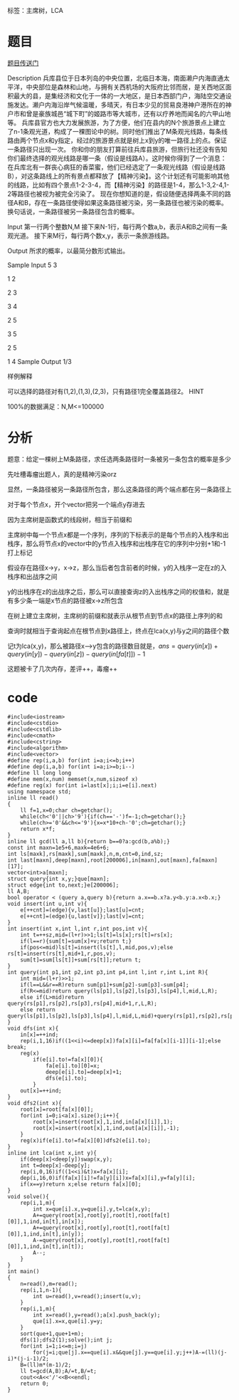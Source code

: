 ﻿---
tags: 
 - 数据结构-主席树
 - 树-LCA
grammar_cjkRuby: true
catalog: true
layout:  post
header-img: "img/header/P5.jpg"
preview-img: "/img/preview/P25.jpg"
---
标签：主席树，LCA

# 题目

[题目传送门](http://www.lydsy.com/JudgeOnline/problem.php?id=3772)

Description
兵库县位于日本列岛的中央位置，北临日本海，南面濑户内海直通太平洋，中央部位是森林和山地，与拥有关西机场的大阪府比邻而居，是关西地区面积最大的县，是集经济和文化于一体的一大地区，是日本西部门户，海陆空交通设施发达。濑户内海沿岸气候温暖，多晴天，有日本少见的贸易良港神户港所在的神户市和曾是豪族城邑“城下町”的姬路市等大城市，还有以疗养地而闻名的六甲山地等。
兵库县官方也大力发展旅游，为了方便，他们在县内的N个旅游景点上建立了n-1条观光道，构成了一棵图论中的树。同时他们推出了M条观光线路，每条线路由两个节点x和y指定，经过的旅游景点就是树上x到y的唯一路径上的点。保证一条路径只出现一次。
你和你的朋友打算前往兵库县旅游，但旅行社还没有告知你们最终选择的观光线路是哪一条（假设是线路A）。这时候你得到了一个消息：在兵库北有一群丧心病狂的香菜蜜，他们已经选定了一条观光线路（假设是线路B），对这条路线上的所有景点都释放了【精神污染】。这个计划还有可能影响其他的线路，比如有四个景点1-2-3-4，而【精神污染】的路径是1-4，那么1-3,2-4,1-2等路径也被视为被完全污染了。
现在你想知道的是，假设随便选择两条不同的路径A和B，存在一条路径使得如果这条路径被污染，另一条路径也被污染的概率。换句话说，一条路径被另一条路径包含的概率。

Input
第一行两个整数N,M
接下来N-1行，每行两个数a,b，表示A和B之间有一条观光道。
接下来M行，每行两个数x,y，表示一条旅游线路。

Output
所求的概率，以最简分数形式输出。

Sample Input
5 3

1 2

2 3

3 4

2 5

3 5

2 5

1 4
Sample Output
1/3

样例解释

可以选择的路径对有(1,2),(1,3),(2,3)，只有路径1完全覆盖路径2。
HINT

100%的数据满足：N,M<=100000

# 分析

题意：给定一棵树上M条路径，求任选两条路径时一条被另一条包含的概率是多少

先吐槽毒瘤出题人，真的是精神污染orz

显然，一条路径被另一条路径所包含，那么这条路径的两个端点都在另一条路径上

对于每个节点x，开个vector把另一个端点y存进去

因为主席树是函数式的线段树，相当于前缀和

主席树中每一个节点x都是一个序列，序列的下标表示的是每个节点的入栈序和出栈序，那么将节点x的vector中的y节点入栈序和出栈序在它的序列中分别+1和-1打上标记

假设存在路径x->y，x->z，那么当后者包含前者的时候，y的入栈序一定在z的入栈序和出战序之间

y的出栈序在z的出战序之后，那么可以直接查询z的入出栈序之间的权值和，就是有多少条一端是x节点的路径被x->z所包含

在树上建立主席树，主席树的前缀和就表示从根节点到节点x的路径上序列的和

查询时就相当于查询起点在根节点到x路径上，终点在lca(x,y)与y之间的路径个数

记t为lca(x,y)，那么被路径x-->y包含的路径数目就是，$ans=query(in[x])+query(in[y])-query(in[z])-query(in[fa[t]])-1$

这题被卡了几次内存，差评++，毒瘤++

# code

```
#include<iostream>
#include<cstdio>
#include<cstdlib>
#include<cmath>
#include<cstring>
#include<algorithm>
#include<vector>
#define rep(i,a,b) for(int i=a;i<=b;i++)
#define dep(i,a,b) for(int i=a;i>=b;i--)
#define ll long long
#define mem(x,num) memset(x,num,sizeof x)
#define reg(x) for(int i=last[x];i;i=e[i].next)
using namespace std;
inline ll read()
{
	ll f=1,x=0;char ch=getchar();
	while(ch<'0'||ch>'9'){if(ch=='-')f=-1;ch=getchar();}
	while(ch>='0'&&ch<='9'){x=x*10+ch-'0';ch=getchar();}
	return x*f;
}
inline ll gcd(ll a,ll b){return b==0?a:gcd(b,a%b);}
const int maxn=1e5+6,maxk=4e6+6;
int ls[maxk],rs[maxk],sum[maxk],n,m,cnt=0,ind,sz;
int last[maxn],deep[maxn],root[200006],in[maxn],out[maxn],fa[maxn][17];
vector<int>a[maxn];
struct query{int x,y;}que[maxn];
struct edge{int to,next;}e[200006];
ll A,B;
bool operator < (query a,query b){return a.x==b.x?a.y<b.y:a.x<b.x;} 
void insert(int u,int v){
	e[++cnt]=(edge){v,last[u]};last[u]=cnt;
	e[++cnt]=(edge){u,last[v]};last[v]=cnt;
}
int insert(int x,int l,int r,int pos,int v){
	int t=++sz,mid=(l+r)>>1;ls[t]=ls[x];rs[t]=rs[x];
	if(l==r){sum[t]=sum[x]+v;return t;}
	if(pos<=mid)ls[t]=insert(ls[t],l,mid,pos,v);else rs[t]=insert(rs[t],mid+1,r,pos,v);
	sum[t]=sum[ls[t]]+sum[rs[t]];return t;
}
int query(int p1,int p2,int p3,int p4,int l,int r,int L,int R){
	int mid=(l+r)>>1;
	if(l==L&&r==R)return sum[p1]+sum[p2]-sum[p3]-sum[p4];
	if(R<=mid)return query(ls[p1],ls[p2],ls[p3],ls[p4],l,mid,L,R);
	else if(L>mid)return query(rs[p1],rs[p2],rs[p3],rs[p4],mid+1,r,L,R);
	else return query(ls[p1],ls[p2],ls[p3],ls[p4],l,mid,L,mid)+query(rs[p1],rs[p2],rs[p3],rs[p4],mid+1,r,mid+1,R);
}
void dfs(int x){
	in[x]=++ind;
	rep(i,1,16)if((1<<i)<=deep[x])fa[x][i]=fa[fa[x][i-1]][i-1];else break;
	reg(x)
		if(e[i].to!=fa[x][0]){
			fa[e[i].to][0]=x;
			deep[e[i].to]=deep[x]+1;
			dfs(e[i].to);
		}
	out[x]=++ind;
}
void dfs2(int x){
	root[x]=root[fa[x][0]];
	for(int i=0;i<a[x].size();i++){
		root[x]=insert(root[x],1,ind,in[a[x][i]],1);
		root[x]=insert(root[x],1,ind,out[a[x][i]],-1);
	}
	reg(x)if(e[i].to!=fa[x][0])dfs2(e[i].to);
}
inline int lca(int x,int y){
	if(deep[x]<deep[y])swap(x,y);
	int t=deep[x]-deep[y];
	rep(i,0,16)if((1<<i)&t)x=fa[x][i];
	dep(i,16,0)if(fa[x][i]!=fa[y][i])x=fa[x][i],y=fa[y][i];
	if(x==y)return x;else return fa[x][0];
}
void solve(){
	rep(i,1,m){
		int x=que[i].x,y=que[i].y,t=lca(x,y);
		A+=query(root[x],root[y],root[t],root[fa[t][0]],1,ind,in[t],in[x]);
		A+=query(root[x],root[y],root[t],root[fa[t][0]],1,ind,in[t],in[y]);
		A-=query(root[x],root[y],root[t],root[fa[t][0]],1,ind,in[t],in[t]);
		A--;
	}
}
int main()
{
	n=read(),m=read();
	rep(i,1,n-1){
		int u=read(),v=read();insert(u,v);
	}
	rep(i,1,m){
		int x=read(),y=read();a[x].push_back(y);
		que[i].x=x,que[i].y=y;
	}
	sort(que+1,que+1+m);
	dfs(1);dfs2(1);solve();int j;
	for(int i=1;i<=m;i=j)
		for(j=i;que[j].x==que[i].x&&que[j].y==que[i].y;j++)A-=(ll)(j-i)*(j-i-1)/2;
	B=(ll)m*(m-1)/2;
	ll t=gcd(A,B);A/=t,B/=t;
	cout<<A<<'/'<<B<<endl;
	return 0;
}

```






